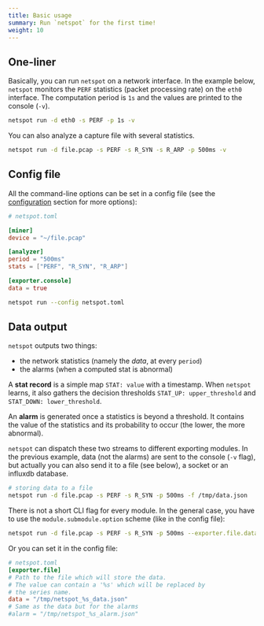 ```yaml
---
title: Basic usage
summary: Run `netspot` for the first time!
weight: 10
---
```


## One-liner

Basically, you can run `netspot` on a network interface. In the example below,
`netspot` monitors the `PERF` statistics (packet processing rate) on the `eth0` interface. 
The computation period is `1s` and the values are printed to the console (`-v`).

```sh
netspot run -d eth0 -s PERF -p 1s -v
```

You can also analyze a capture file with several statistics.
```sh
netspot run -d file.pcap -s PERF -s R_SYN -s R_ARP -p 500ms -v
```

## Config file

All the command-line options can be set in a config file (see the [configuration](/get-started/configuration/) section for more options):
```toml
# netspot.toml

[miner]
device = "~/file.pcap"

[analyzer]
period = "500ms"
stats = ["PERF", "R_SYN", "R_ARP"]

[exporter.console]
data = true
```

```sh
netspot run --config netspot.toml
```



## Data output

`netspot` outputs two things:

- the network statistics (namely the *data*, at every `period`)
- the alarms (when a computed stat is abnormal)

A **stat record** is a simple map `STAT: value` with a timestamp. When `netspot` learns,
it also gathers the decision thresholds `STAT_UP: upper_threshold` and `STAT_DOWN: lower_threshold`.

An **alarm** is generated once a statistics is beyond a threshold. It contains the value of 
the statistics and its probability to occur (the lower, the more abnormal).

`netspot` can dispatch these two streams to different exporting modules. In the previous example, data (not the alarms) are sent to the console (`-v` flag), but actually you can 
also send it to a file (see below), a socket or an influxdb database.

```sh
# storing data to a file
netspot run -d file.pcap -s PERF -s R_SYN -p 500ms -f /tmp/data.json
```

There is not a short CLI flag for every module. In the general case, you
have to use the `module.submodule.option` scheme (like in the config file):
```sh
netspot run -d file.pcap -s PERF -s R_SYN -p 500ms --exporter.file.data /tmp/data.json
```

Or you can set it in the config file:
```toml
# netspot.toml
[exporter.file]
# Path to the file which will store the data.
# The value can contain a '%s' which will be replaced by 
# the series name. 
data = "/tmp/netspot_%s_data.json"
# Same as the data but for the alarms
#alarm = "/tmp/netspot_%s_alarm.json"
```